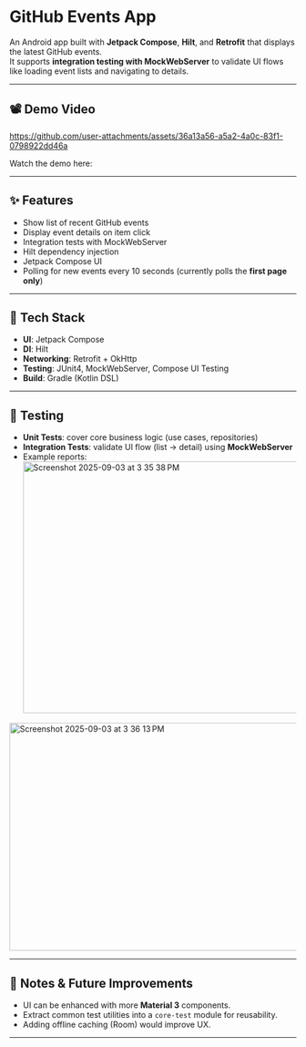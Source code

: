 # GitHub Events App 

An Android app built with **Jetpack Compose**, **Hilt**, and **Retrofit** that displays the latest GitHub events.  
It supports **integration testing with MockWebServer** to validate UI flows like loading event lists and navigating to details.

---

## 📽️ Demo Video

https://github.com/user-attachments/assets/36a13a56-a5a2-4a0c-83f1-0798922dd46a



Watch the demo here:  

---

## ✨ Features
- Show list of recent GitHub events
- Display event details on item click
- Integration tests with MockWebServer
- Hilt dependency injection
- Jetpack Compose UI
- Polling for new events every 10 seconds (currently polls the **first page only**)

---

## 🚀 Tech Stack
- **UI**: Jetpack Compose
- **DI**: Hilt
- **Networking**: Retrofit + OkHttp
- **Testing**: JUnit4, MockWebServer, Compose UI Testing
- **Build**: Gradle (Kotlin DSL)

---

## 🧪 Testing
- **Unit Tests**: cover core business logic (use cases, repositories)
- **Integration Tests**: validate UI flow (list → detail) using **MockWebServer**
- Example reports:
  <img width="929" height="442" alt="Screenshot 2025-09-03 at 3 35 38 PM" src="https://github.com/user-attachments/assets/c49520bb-1f00-40b4-94fe-89c8b4386dc8" />

<img width="880" height="400" alt="Screenshot 2025-09-03 at 3 36 13 PM" src="https://github.com/user-attachments/assets/03fcdbfa-5aff-49df-af66-88b41707054a" />

---

## 📝 Notes & Future Improvements
- UI can be enhanced with more **Material 3** components.
- Extract common test utilities into a `core-test` module for reusability.
- Adding offline caching (Room) would improve UX.

---

